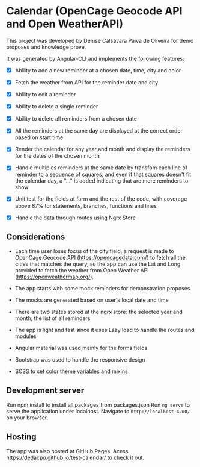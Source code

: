 # Calendar (OpenCage Geocode API and Open WeatherAPI)

This project was developed by Denise Calsavara Paiva de Oliveira for demo proposes and knowledge prove.

It was generated by Angular-CLI and implements the following features:

- [x] Ability to add a new reminder at a chosen date, time, city and color
- [x] Fetch the weather from API for the reminder date and city
- [x] Ability to edit a reminder
- [x] Ability to delete a single reminder
- [x] Ability to delete all reminders from a chosen date
- [x] All the reminders at the same day are displayed at the correct order based on start time
- [x] Render the calendar for any year and month and display the reminders for the dates of the chosen month
- [x] Handle multiples reminders at the same date by transfom each line of reminder to a sequence of squares, and even if that squares doesn't fit the calendar day, a "..." is added indicating that are more reminders to show
- [x] Unit test for the fields at form and the rest of the code, with coverage above 87% for statements, branches, functions and lines
- [x] Handle the data through routes using Ngrx Store


## Considerations
* Each time user loses focus of the city field, a request is made to OpenCage Geocode API (https://opencagedata.com/) to fetch all the cities that matches the query, so the app can use the Lat and Long provided to fetch the weather from Open Weather API (https://openweathermap.org/).

* The app starts with some mock reminders for demonstration proposes. 

* The mocks are generated based on user's local date and time

* There are two states stored at the ngrx store: the selected year and month; the list of all reminders

* The app is light and fast since it uses Lazy load to handle the routes and modules

* Angular material was used mainly for the forms fields.

* Bootstrap was used to handle the responsive design

* SCSS to set color theme variables and mixins


## Development server

Run npm install to install all packages from packages.json
Run `ng serve` to serve the application under localhost. Navigate to `http://localhost:4200/` on your browser.


## Hosting
The app was also hosted at GitHub Pages. Acess https://dedacpo.github.io/test-calendar/ to check it out.
